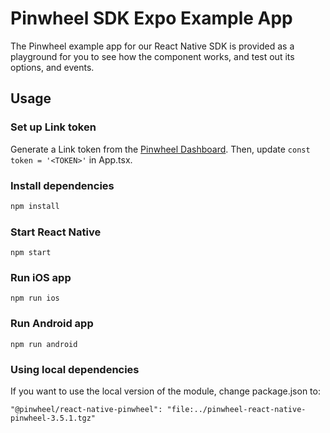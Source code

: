 # Pinwheel SDK Expo Example App

The Pinwheel example app for our React Native SDK is provided as a playground for you to see how the component works, and test out its options, and events.

## Usage

### Set up Link token

Generate a Link token from the [Pinwheel Dashboard](https://dashboard.getpinwheel.com/). Then, update `const token = '<TOKEN>'` in App.tsx.

### Install dependencies

```bash
npm install
```

### Start React Native

```
npm start
```

### Run iOS app

```
npm run ios
```

### Run Android app

```
npm run android
```

### Using local dependencies

If you want to use the local version of the module, change package.json to:

`"@pinwheel/react-native-pinwheel": "file:../pinwheel-react-native-pinwheel-3.5.1.tgz"`
